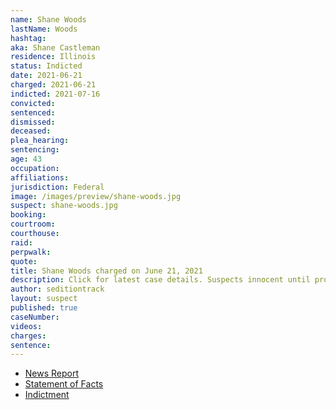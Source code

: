 ```yaml
---
name: Shane Woods
lastName: Woods
hashtag:
aka: Shane Castleman
residence: Illinois
status: Indicted
date: 2021-06-21
charged: 2021-06-21
indicted: 2021-07-16
convicted:
sentenced:
dismissed:
deceased:
plea_hearing:
sentencing:
age: 43
occupation:
affiliations:
jurisdiction: Federal
image: /images/preview/shane-woods.jpg
suspect: shane-woods.jpg
booking:
courtroom:
courthouse:
raid:
perpwalk:
quote:
title: Shane Woods charged on June 21, 2021
description: Click for latest case details. Suspects innocent until proven guilty.
author: seditiontrack
layout: suspect
published: true
caseNumber:
videos:
charges:
sentence:
---
```

- [News Report](https://www.nbcnews.com/news/us-news/illinois-man-charged-capitol-riot-first-accused-assaulting-media-member-n1272403)
- [Statement of Facts](https://www.justice.gov/usao-dc/case-multi-defendant/file/1405966/download)
- [Indictment](https://www.justice.gov/usao-dc/case-multi-defendant/file/1413656/download)
